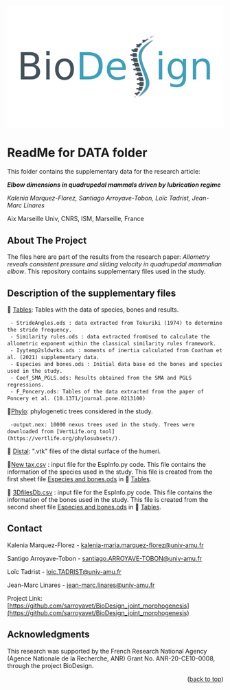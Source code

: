 <!-- PROJECT LOGO -->
![alt text](BioDesignLogo.png)

# ReadMe for DATA folder

This folder contains the supplementary data for the research article: 

***Elbow dimensions in quadrupedal mammals driven by lubrication regime***

*Kalenia Marquez-Florez, Santiago Arroyave-Tobon, Loïc Tadrist, Jean-Marc Linares*

Aix Marseille Univ, CNRS, ISM, Marseille, France

<!-- ABOUT THE PROJECT -->
## About The Project
The files here are part of the results from the research paper: *Allometry reveals consistent pressure and sliding velocity in quadrupedal mammalian elbow*. This repository contains supplementary files used in the study.

## Description of the supplementary files

:open_file_folder: [Tables](Tables): Tables with the data of species, bones and results.
     
     - StrideAngles.ods : data extracted from Tokuriki (1974) to determine the stride frequency.
     - Similarity rules.ods : data extracted fromUsed to calculate the allometric exponent within the classical similarity rules framework.
     - Iyytemp2sldwrks.ods : moments of inertia calculated from Coatham et al. (2021) supplementary data.
     - Especies and bones.ods : Initial data base od the bones and species used in the study.
     - Coef_SMA_PGLS.ods: Results obtained from the SMA and PGLS regressions.
     - F_Poncery.ods: Tables of the data extracted from the paper of Poncery et al. (10.1371/journal.pone.0213100)


:open_file_folder:[Phylo](Phylo): phylogenetic trees considered in the study.
     
     -output.nex: 10000 nexus trees used in the study. Trees were downloaded from [VertLife.org tool](https://vertlife.org/phylosubsets/). 

:open_file_folder: [Distal](Distal): ".vtk" files of the distal surface of the humeri.

:memo:[New tax.csv](New_tax.csv) : input file for the EspInfo.py code. This file contains the information of the species used in the study. This file is created from the first sheet file [Especies and bones.ods](Tables/ok_Especies_and_bones.ods)  in :open_file_folder: [Tables](Tables).

:memo: [3DfilesDb.csv](3DfilesDb.csv) : input file for the EspInfo.py code. This file contains the information of the bones used in the study. This file is created from the second sheet file [Especies and bones.ods](Tables/ok_Especies_and_bones.ods) in :open_file_folder: [Tables](Tables).

## Contact

Kalenia Marquez-Florez - kalenia-maria.marquez-florez@univ-amu.fr

Santigo Arroyave-Tobon - santiago.ARROYAVE-TOBON@univ-amu.fr

Loïc Tadrist - loic.TADRIST@univ-amu.fr

Jean-Marc Linares - jean-marc.linares@univ-amu.fr

Project Link: [https://github.com/sarroyavet/BioDesign_joint_morphogenesis](https://github.com/sarroyavet/BioDesign_joint_morphogenesis)

<!-- ACKNOWLEDGMENTS -->
## Acknowledgments

This research was supported by the French Research National Agency (Agence Nationale de la Recherche, ANR) Grant No. ANR-20-CE10-0008, through the project BioDesign.

<p align="right">(<a href="#readme-for-data-folder">back to top</a>)</p>